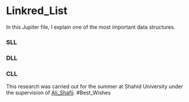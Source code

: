 # Linkred_List
In this Jupiter file, I explain one of the most important data structures.
### SLL
### DLL
### CLL
This research was carried out for the summer at Shahid University under the supervision of [Ali_Shafii](https://github.com/shafiee-ali).
#Best_Wishes
